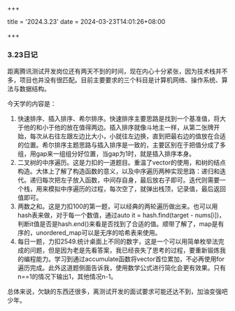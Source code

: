 +++

title = '2024.3.23'
date = 2024-03-23T14:01:26+08:00

+++

### 3.23日记

距离腾讯测试开发岗位还有两天不到的时间，现在内心十分紧张，因为技术栈并不多，项目也并没有很匹配。目前主要要求的三个科目是计算机网络、操作系统、算法与数据结构。

今天学的内容是：

1. 快速排序、插入排序、希尔排序。快速排序主要思路是找到一个基准值，将大于他的和小于他的放在值得两边。插入排序就像斗地主一样，从第二张牌开始，每次从右往左跟左边比大小，小就往左边换，直到把最右边的值放在合适的位置。希尔排序主题思路与插入排序是一致的，主要区别在于把值分成了多组，用gap来一组组分好位置，当gap为1时，就是插入排序本身。
2. 二叉树的中序遍历。这是力扣的一道题目。重温了vector的使用，和树的结点构造。大体上了解了构造函数的意义，以及中序遍历两种实现思路：递归和迭代。递归每次把左子放入函数，中间存自身，最后放右子即可。迭代则需要一个栈，用来模拟中序遍历的过程，每次空了，就弹出栈顶，记录值，最后返回值即可。
3. 两数之和。这是力扣100的第一题，可以经典的两轮遍历做出来。也可以用hash表来做，对于每一个数值，通过auto it = hash.find(target - nums[i])，判断it值是否是hash.end()来看是否找到了合适的值。顺带了解了，map是有序的，unordered_map可以是无序的哈希表来使用。
4. 每日一题，力扣2549.统计桌面上不同的数字，这是一个可以用简单枚举法完成的问题，但是因为老是先看答案，我已经丧失了思考的过程，要重新锻炼我的编程能力。学习到通过accumulate函数将vector首位累加，不必再使用for遍历完成。此外这道题侧面告诉我，使用数学公式进行简化会更有效果。只有n==1的情况下输出1，其他情况n-1。

总体来说，欠缺的东西还很多，离测试开发的面试要求可能还达不到，加油变强吧少年。
